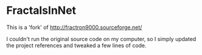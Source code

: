 # FractalsInNet

This is a 'fork' of http://fractron9000.sourceforge.net/

I couldn't run the original source code on my computer, so I simply updated the project references and tweaked a few lines of code.
